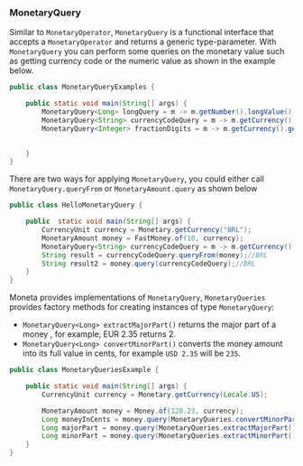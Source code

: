 ### MonetaryQuery


Similar to `MonetaryOperator`, `MonetaryQuery` is a functional interface that accepts a  `MonetaryOperator` and returns a generic type-parameter. With `MonetaryQuery` you can perform some queries on the monetary value such as getting currency code or the numeric value as shown in the example below.

```java
public class MonetaryQueryExamples {

    public static void main(String[] args) {
        MonetaryQuery<Long> longQuery = m -> m.getNumber().longValue();
        MonetaryQuery<String> currencyCodeQuery = m -> m.getCurrency().getCurrencyCode();
        MonetaryQuery<Integer> fractionDigits = m -> m.getCurrency().getDefaultFractionDigits();
        

    }
}
```
There are two ways for applying `MonetaryQuery`, you could either call `MonetaryQuery.queryFrom` or `MonetaryAmount.query` as shown below 

```java
public class HelloMonetaryQuery {

    public  static void main(String[] args) {
        CurrencyUnit currency = Monetary.getCurrency("BRL");
        MonetaryAmount money = FastMoney.of(10, currency);
        MonetaryQuery<String> currencyCodeQuery = m -> m.getCurrency().getCurrencyCode();
        String result = currencyCodeQuery.queryFrom(money);//BRL
        String result2 = money.query(currencyCodeQuery);//BRL
    }
}
```

Moneta provides implementations of `MonetaryQuery`, `MonetaryQueries` provides factory methods for creating instances of type `MonetaryQuery`:

* `MonetaryQuery<Long> extractMajorPart()` returns the major part of a money , for example, EUR 2.35 returns 2.
* `MonetaryQuery<Long> convertMinorPart()` converts the money amount into its full value in cents, for example  `USD 2.35` will be `235`.


```java
public class MonetaryQueriesExample {

    public static void main(String[] args) {
        CurrencyUnit currency = Monetary.getCurrency(Locale.US);

        MonetaryAmount money = Money.of(120.23, currency);
        Long moneyInCents = money.query(MonetaryQueries.convertMinorPart());//12023
        Long majorPart = money.query(MonetaryQueries.extractMajorPart());//120
        Long minorPart = money.query(MonetaryQueries.extractMinorPart());//23
    }
}
```